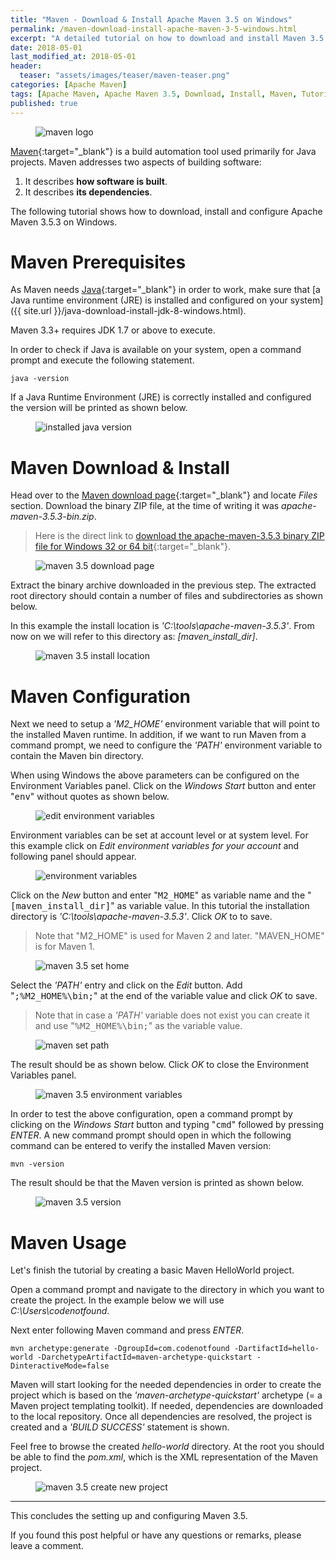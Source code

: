 ```yaml
---
title: "Maven - Download & Install Apache Maven 3.5 on Windows"
permalink: /maven-download-install-apache-maven-3-5-windows.html
excerpt: "A detailed tutorial on how to download and install Maven 3.5.3 on Windows."
date: 2018-05-01
last_modified_at: 2018-05-01
header:
  teaser: "assets/images/teaser/maven-teaser.png"
categories: [Apache Maven]
tags: [Apache Maven, Apache Maven 3.5, Download, Install, Maven, Tutorial, Windows]
published: true
---
```


<figure>
    <img src="{{ site.url }}/assets/images/logo/maven-logo.png" alt="maven logo" class="logo">
</figure>

[Maven](https://maven.apache.org/){:target="_blank"} is a build automation tool used primarily for Java projects. Maven addresses two aspects of building software:
1. It describes **how software is built**.
2. It describes **its dependencies**.

The following tutorial shows how to download, install and configure Apache Maven 3.5.3 on Windows.

# Maven Prerequisites

As Maven needs [Java](https://java.com/en/download/){:target="_blank"} in order to work, make sure that [a Java runtime environment (JRE) is installed and configured on your system]({{ site.url }}/java-download-install-jdk-8-windows.html).

Maven 3.3+ requires JDK 1.7 or above to execute.

In order to check if Java is available on your system, open a command prompt and execute the following statement.

``` plaintext
java -version
```

If a Java Runtime Environment (JRE) is correctly installed and configured the version will be printed as shown below.

<figure>
    <img src="{{ site.url }}/assets/images/posts/maven/installed-java-version.png" alt="installed java version">
</figure>

# Maven Download & Install

Head over to the [Maven download page](https://maven.apache.org/download.cgi){:target="_blank"} and locate <var>Files</var> section. Download the binary ZIP file, at the time of writing it was <var>apache-maven-3.5.3-bin.zip</var>.

> Here is the direct link to [download the apache-maven-3.5.3 binary ZIP file for Windows 32 or 64 bit](http://www-us.apache.org/dist/maven/maven-3/3.5.3/binaries/apache-maven-3.5.3-bin.zip){:target="_blank"}.

<figure>
    <img src="{{ site.url }}/assets/images/posts/maven/maven-3-5-download-page.png" alt="maven 3.5 download page">
</figure>

Extract the binary archive downloaded in the previous step. The extracted root directory should contain a number of files and subdirectories as shown below.

In this example the install location is <var>'C:\tools\apache-maven-3.5.3'</var>. From now on we will refer to this directory as: <var>[maven_install_dir]</var>.

<figure>
    <img src="{{ site.url }}/assets/images/posts/maven/maven-3-5-install-location.png" alt="maven 3.5 install location">
</figure>

# Maven Configuration

Next we need to setup a <var>'M2_HOME'</var> environment variable that will point to the installed Maven runtime. In addition, if we want to run Maven from a command prompt, we need to configure the <var>'PATH'</var> environment variable to contain the Maven bin directory.

When using Windows the above parameters can be configured on the Environment Variables panel. Click on the <var>Windows Start</var> button and enter "<kbd>env</kbd>" without quotes as shown below.

<figure>
    <img src="{{ site.url }}/assets/images/posts/maven/edit-environment-variables.png" alt="edit environment variables">
</figure>

Environment variables can be set at account level or at system level. For this example click on <var>Edit environment variables for your account</var> and following panel should appear.

<figure>
    <img src="{{ site.url }}/assets/images/posts/maven/environment-variables.png" alt="environment variables">
</figure>

Click on the <var>New</var> button and enter "<kbd>M2_HOME</kbd>" as variable name and the "<kbd>[maven_install_dir]</kbd>" as variable value. In this tutorial the installation directory is <var>'C:\tools\apache-maven-3.5.3'</var>. Click <var>OK</var> to to save.

> Note that "M2_HOME" is used for Maven 2 and later. "MAVEN_HOME" is for Maven 1.

<figure>
    <img src="{{ site.url }}/assets/images/posts/maven/maven-3-5-set-home.png" alt="maven 3.5 set home">
</figure>

Select the <var>'PATH'</var> entry and click on the <var>Edit</var> button. Add "<kbd>;%M2_HOME%\bin;</kbd>" at the end of the variable value and click <var>OK</var> to save.

> Note that in case a <var>'PATH'</var> variable does not exist you can create it and use "<kbd>%M2_HOME%\bin;</kbd>" as the variable value.

<figure>
    <img src="{{ site.url }}/assets/images/posts/maven/maven-set-path.png" alt="maven set path">
</figure>

The result should be as shown below. Click <var>OK</var> to close the Environment Variables panel.

<figure>
    <img src="{{ site.url }}/assets/images/posts/maven/maven-3-5-environment-variables.png" alt="maven 3.5 environment variables">
</figure>

In order to test the above configuration, open a command prompt by clicking on the <var>Windows Start</var> button and typing "<kbd>cmd</kbd>" followed by pressing <var>ENTER</var>. A new command prompt should open in which the following command can be entered to verify the installed Maven version:

``` plaintext
mvn -version
```
The result should be that the Maven version is printed as shown below.

<figure>
    <img src="{{ site.url }}/assets/images/posts/maven/maven-3-5-version.png" alt="maven 3.5 version">
</figure>

# Maven Usage

Let's finish the tutorial by creating a basic Maven HelloWorld project.

Open a command prompt and navigate to the directory in which you want to create the project. In the example below we will use <var>C:\Users\codenotfound</var>.

Next enter following Maven command and press <var>ENTER</var>.

``` plaintext
mvn archetype:generate -DgroupId=com.codenotfound -DartifactId=hello-world -DarchetypeArtifactId=maven-archetype-quickstart -DinteractiveMode=false
```

Maven will start looking for the needed dependencies in order to create the project which is based on the <var>'maven-archetype-quickstart'</var> archetype (= a Maven project templating toolkit). If needed, dependencies are downloaded to the local repository. Once all dependencies are resolved, the project is created and a <var>'BUILD SUCCESS'</var> statement is shown.

Feel free to browse the created <var>hello-world</var> directory. At the root you should be able to find the <var>pom.xml</var>, which is the XML representation of the Maven project.

<figure>
    <img src="{{ site.url }}/assets/images/posts/maven/maven-3-5-create-new-project.png" alt="maven 3.5 create new project">
</figure>

---

This concludes the setting up and configuring Maven 3.5.

If you found this post helpful or have any questions or remarks, please leave a comment.

